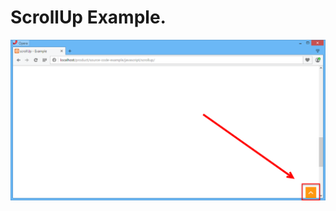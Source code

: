 # ScrollUp Example.

<span class="right">![scrollup](images/javascript/scrollup/2015-12-15_19-46-01.png)</span>
